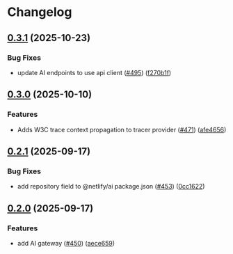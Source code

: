 # Changelog

## [0.3.1](https://github.com/netlify/primitives/compare/ai-v0.3.0...ai-v0.3.1) (2025-10-23)


### Bug Fixes

* update AI endpoints to use api client ([#495](https://github.com/netlify/primitives/issues/495)) ([f270b1f](https://github.com/netlify/primitives/commit/f270b1fa3912bcdac30699523a582ca1de5e04ad))

## [0.3.0](https://github.com/netlify/primitives/compare/ai-v0.2.1...ai-v0.3.0) (2025-10-10)


### Features

* Adds W3C trace context propagation to tracer provider ([#471](https://github.com/netlify/primitives/issues/471)) ([afe4656](https://github.com/netlify/primitives/commit/afe4656df5c3bed13ae8c3357205c07efa27c698))

## [0.2.1](https://github.com/netlify/primitives/compare/ai-v0.2.0...ai-v0.2.1) (2025-09-17)


### Bug Fixes

* add repository field to @netlify/ai package.json ([#453](https://github.com/netlify/primitives/issues/453)) ([0cc1622](https://github.com/netlify/primitives/commit/0cc1622d560d56cb2c991d9daefe5233e99e1c63))

## [0.2.0](https://github.com/netlify/primitives/compare/ai-v0.1.0...ai-v0.2.0) (2025-09-17)


### Features

* add AI gateway ([#450](https://github.com/netlify/primitives/issues/450)) ([aece659](https://github.com/netlify/primitives/commit/aece65980d8a016dffa24fa3e91ef0f0630ef5f8))
